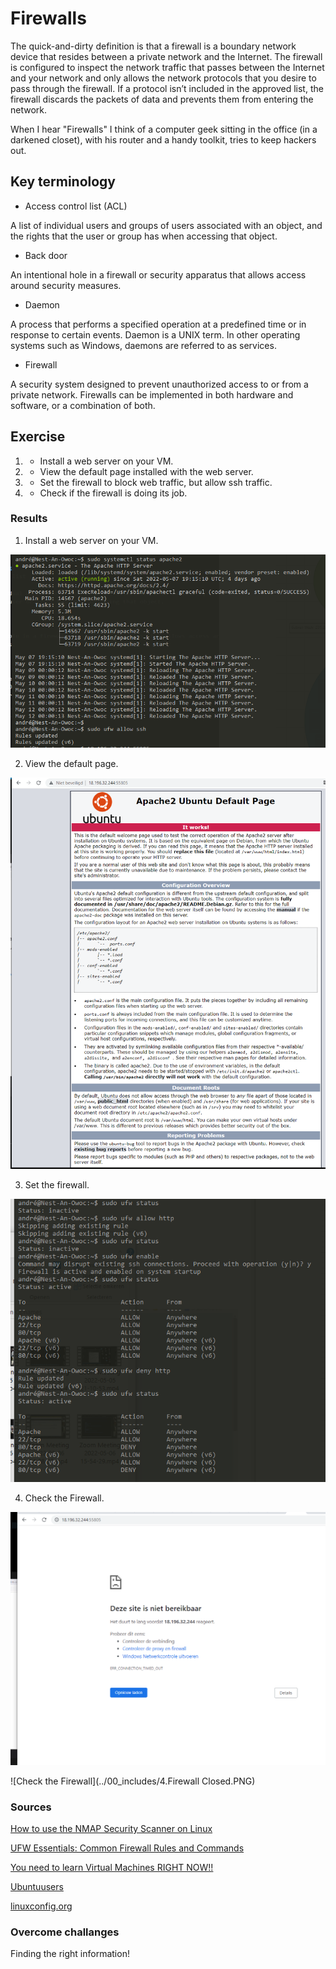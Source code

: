 # Firewalls
The quick-and-dirty definition is that a
firewall is a boundary network device that resides between a private network
and the Internet. The firewall is configured to inspect the network traffic that
passes between the Internet and your network and only allows the network
protocols that you desire to pass through the firewall. If a protocol isn’t
included in the approved list, the firewall discards the packets of data and
prevents them from entering the network.

When I hear "Firewalls" I think of a computer geek sitting in the office (in
a darkened closet), with his router and a handy toolkit, tries to keep hackers out.

## Key terminology
- Access control list (ACL)

A list of individual users and groups of users associated with an object, and the rights that the user or group has when accessing that object.

- Back door

An intentional hole in a firewall or security apparatus that allows access around security measures.

- Daemon

A process that performs a specified operation at a predefined time or in response to certain events. Daemon is a UNIX term. In other operating systems such as Windows, daemons are referred to as services.

- Firewall

A security system designed to prevent unauthorized access to or from a private network. Firewalls can be implemented in both hardware and software, or a combination of both.



## Exercise

1. - Install a web server on your VM.

2. - View the default page installed with the web server.

3. - Set the firewall to block web traffic, but allow ssh traffic.

4. - Check if the firewall is doing its job.

### Results

1. Install a web server on your VM.

![Install Webserver](../00_includes/1.Running-Apache-Webserver.PNG)


2. View the default page.

![View the default page](../00_includes/2.Standaardpagina-webserver.PNG)

3. Set the firewall.

![Set the firewall](../00_includes/3.Firewall%20Closed.PNG)


4. Check the Firewall.

![Check the Firewall](../00_includes/4.Firewall%20Closed.PNG)


![Check the Firewall](../00_includes/4.Firewall Closed.PNG)






### Sources
[How to use the NMAP Security Scanner on Linux](https://www.howtoforge.com/tutorial/nmap-on-linux/#on-ubuntu)

[UFW Essentials: Common Firewall Rules and Commands](https://www.digitalocean.com/community/tutorials/ufw-essentials-common-firewall-rules-and-commands)

[You need to learn Virtual Machines RIGHT NOW!!](https://www.youtube.com/channel/UC9x0AN7BWHpCDHSm9NiJFJQ)

[Ubuntuusers](https://wiki.ubuntuusers.de/ufw/)

[linuxconfig.org](https://linuxconfig.org/ubuntu-20-04-open-http-port-80-and-https-port-443-with-ufw)

### Overcome challanges

Finding the right information!

